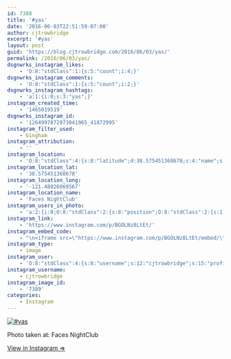 ```yaml
---
id: 7388
title: '#yas'
date: '2016-06-03T22:51:59-07:00'
author: cjtrowbridge
excerpt: '#yas'
layout: post
guid: 'https://blog.cjtrowbridge.com/2016/06/03/yas/'
permalink: /2016/06/03/yas/
dsgnwrks_instagram_likes:
    - 'O:8:"stdClass":1:{s:5:"count";i:4;}'
dsgnwrks_instagram_comments:
    - 'O:8:"stdClass":1:{s:5:"count";i:2;}'
dsgnwrks_instagram_hashtags:
    - 'a:1:{i:0;s:3:"yas";}'
instagram_created_time:
    - '1465019519'
dsgnwrks_instagram_id:
    - '1264997872973041965_41872995'
instagram_filter_used:
    - Gingham
instagram_attribution:
    - ''
instagram_location:
    - 'O:8:"stdClass":4:{s:8:"latitude";d:38.575451368678;s:4:"name";s:15:"Faces NightClub";s:9:"longitude";d:-121.48026069567;s:2:"id";i:346935871;}'
instagram_location_lat:
    - '38.575451368678'
instagram_location_long:
    - '-121.48026069567'
instagram_location_name:
    - 'Faces NightClub'
instagram_users_in_photo:
    - 'a:2:{i:0;O:8:"stdClass":2:{s:8:"position";O:8:"stdClass":2:{s:1:"y";d:0.5534722;s:1:"x";d:0.15972222;}s:4:"user";O:8:"stdClass":4:{s:8:"username";s:12:"cjtrowbridge";s:15:"profile_picture";s:95:"https://scontent.cdninstagram.com/t51.2885-19/s150x150/13259063_566228746871906_714207650_a.jpg";s:2:"id";s:8:"41872995";s:9:"full_name";s:13:"CJ Trowbridge";}}i:1;O:8:"stdClass":2:{s:8:"position";O:8:"stdClass":2:{s:1:"y";d:0.56875;s:1:"x";d:0.7583333;}s:4:"user";O:8:"stdClass":4:{s:8:"username";s:11:"the_trowbro";s:15:"profile_picture";s:88:"https://scontent.cdninstagram.com/t51.2885-19/11326255_1607521666180216_1056280167_a.jpg";s:2:"id";s:9:"398228470";s:9:"full_name";s:4:"Zach";}}}'
instagram_link:
    - 'https://www.instagram.com/p/BGOLNz8LtEt/'
instagram_embed_code:
    - "\n<iframe src=\"https://www.instagram.com/p/BGOLNz8LtEt/embed/\" width=\"612\" height=\"710\" frameborder=\"0\" scrolling=\"no\" allowtransparency=\"true\" class=\"insta-image-embed\"></iframe>\n"
instagram_type:
    - image
instagram_user:
    - 'O:8:"stdClass":4:{s:8:"username";s:12:"cjtrowbridge";s:15:"profile_picture";s:95:"https://scontent.cdninstagram.com/t51.2885-19/s150x150/13259063_566228746871906_714207650_a.jpg";s:2:"id";s:8:"41872995";s:9:"full_name";s:13:"CJ Trowbridge";}'
instagram_username:
    - cjtrowbridge
instagram_image_id:
    - '7389'
categories:
    - Instagram
---
```


[![#yas](https://blog.cjtrowbridge.com/wp-content/uploads/2016/06/1465019519-1-1.jpg)](https://www.instagram.com/p/BGOLNz8LtEt/)

Photo taken at: Faces NightClub

[View in Instagram ⇒](https://www.instagram.com/p/BGOLNz8LtEt/)